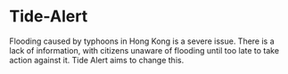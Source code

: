 # Tide-Alert
Flooding caused by typhoons in Hong Kong is a severe issue. There is a lack of information, with citizens unaware of flooding until too late to take action against it. Tide Alert aims to change this.

